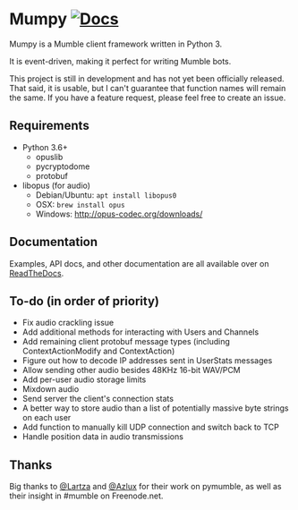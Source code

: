 # Mumpy [![Docs](https://readthedocs.org/projects/mumpy/badge/?version=latest)](https://mumpy.readthedocs.io/)

Mumpy is a Mumble client framework written in Python 3.

It is event-driven, making it perfect for writing Mumble bots.

This project is still in development and has not yet been officially released. That said, it is usable, but I can't guarantee that function names will remain the same. If you have a feature request, please feel free to create an issue.

## Requirements

* Python 3.6+
    * opuslib
    * pycryptodome
    * protobuf
* libopus (for audio)
    * Debian/Ubuntu: `apt install libopus0`
    * OSX: `brew install opus`
    * Windows: http://opus-codec.org/downloads/

## Documentation

Examples, API docs, and other documentation are all available over on [ReadTheDocs](https://mumpy.readthedocs.io/).

## To-do (in order of priority)

* Fix audio crackling issue
* Add additional methods for interacting with Users and Channels
* Add remaining client protobuf message types (including ContextActionModify and ContextAction)
* Figure out how to decode IP addresses sent in UserStats messages
* Allow sending other audio besides 48KHz 16-bit WAV/PCM
* Add per-user audio storage limits
* Mixdown audio
* Send server the client's connection stats
* A better way to store audio than a list of potentially massive byte strings on each user
* Add function to manually kill UDP connection and switch back to TCP
* Handle position data in audio transmissions

## Thanks

Big thanks to [@Lartza](https://github.com/Lartza) and [@Azlux](https://github.com/azlux) for their work on pymumble, as well as their insight in #mumble on Freenode.net.

